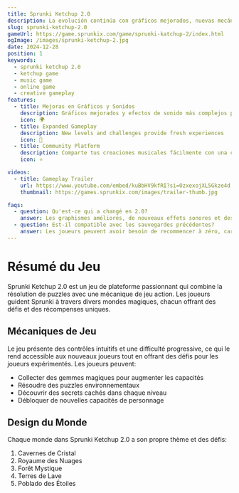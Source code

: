```yaml
---
title: Sprunki Ketchup 2.0
description: La evolución continúa con gráficos mejorados, nuevas mecánicas de sonido y características de juego más profundas.
slug: sprunki-ketchup-2.0
gameUrl: https://game.sprunkix.com/game/sprunki-katchup-2/index.html
ogImage: /images/sprunki-ketchup-2.jpg
date: 2024-12-28
position: 1
keywords:
  - sprunki ketchup 2.0
  - ketchup game
  - music game
  - online game
  - creative gameplay
features:
  - title: Mejoras en Gráficos y Sonidos
    description: Gráficos mejorados y efectos de sonido más complejos para una atmósfera más rica
    icon: 🌍
  - title: Expanded Gameplay
    description: New levels and challenges provide fresh experiences
    icon: 🧩
  - title: Community Platform
    description: Comparte tus creaciones musicales fácilmente con una comunidad expandida
    icon: ⭐

videos:
  - title: Gameplay Trailer
    url: https://www.youtube.com/embed/kuBbHV9kfRI?si=OzxexojXL5Gkze4d
    thumbnail: https://games.sprunkix.com/images/trailer-thumb.jpg

faqs:
  - question: Qu'est-ce qui a changé en 2.0?
    answer: Les graphismes améliorés, de nouveaux effets sonores et des mécaniques de jeu supplémentaires rendent cette version unique.
  - question: Est-il compatible avec les sauvegardes précédentes?
    answer: Les joueurs peuvent avoir besoin de recommencer à zéro, car les sauvegardes de l'original peuvent ne pas être compatibles avec les mises à jour majeures dans les mécaniques de jeu.
---
```


# Résumé du Jeu

Sprunki Ketchup 2.0 est un jeu de plateforme passionnant qui combine la résolution de puzzles avec une mécanique de jeu action. Les joueurs guident Sprunki à travers divers mondes magiques, chacun offrant des défis et des récompenses uniques.

## Mécaniques de Jeu

Le jeu présente des contrôles intuitifs et une difficulté progressive, ce qui le rend accessible aux nouveaux joueurs tout en offrant des défis pour les joueurs expérimentés. Les joueurs peuvent:

- Collecter des gemmes magiques pour augmenter les capacités
- Résoudre des puzzles environnementaux
- Découvrir des secrets cachés dans chaque niveau
- Débloquer de nouvelles capacités de personnage

## Design du Monde

Chaque monde dans Sprunki Ketchup 2.0 a son propre thème et des défis:

1. Cavernes de Cristal
2. Royaume des Nuages
3. Forêt Mystique
4. Terres de Lave
5. Poblado des Étoiles